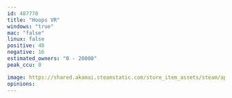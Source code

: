 ```yaml
---
id: 487770
title: "Hoops VR"
windows: "true"
mac: "false"
linux: false
positive: 48
negative: 16
estimated_owners: "0 - 20000"
peak_ccu: 0

image: https://shared.akamai.steamstatic.com/store_item_assets/steam/apps/487770/header.jpg?t=1510442636
opinions:
---
```

